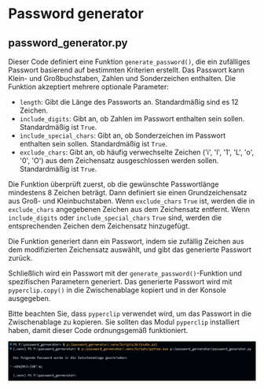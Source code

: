 # Password generator

## password_generator.py

Dieser Code definiert eine Funktion `generate_password()`, die ein zufälliges Passwort basierend auf bestimmten Kriterien erstellt. Das Passwort kann Klein- und Großbuchstaben, Zahlen und Sonderzeichen enthalten. Die Funktion akzeptiert mehrere optionale Parameter:

- `length`: Gibt die Länge des Passworts an. Standardmäßig sind es 12 Zeichen.
- `include_digits`: Gibt an, ob Zahlen im Passwort enthalten sein sollen. Standardmäßig ist `True`.
- `include_special_chars`: Gibt an, ob Sonderzeichen im Passwort enthalten sein sollen. Standardmäßig ist `True`.
- `exclude_chars`: Gibt an, ob häufig verwechselte Zeichen ('i', 'l', '1', 'L', 'o', '0', 'O') aus dem Zeichensatz ausgeschlossen werden sollen. Standardmäßig ist `True`.

Die Funktion überprüft zuerst, ob die gewünschte Passwortlänge mindestens 8 Zeichen beträgt. Dann definiert sie einen Grundzeichensatz aus Groß- und Kleinbuchstaben. Wenn `exclude_chars` `True` ist, werden die in `exclude_chars` angegebenen Zeichen aus dem Zeichensatz entfernt. Wenn `include_digits` oder `include_special_chars` `True` sind, werden die entsprechenden Zeichen dem Zeichensatz hinzugefügt.

Die Funktion generiert dann ein Passwort, indem sie zufällig Zeichen aus dem modifizierten Zeichensatz auswählt, und gibt das generierte Passwort zurück.

Schließlich wird ein Passwort mit der `generate_password()`-Funktion und spezifischen Parametern generiert. Das generierte Passwort wird mit `pyperclip.copy()` in die Zwischenablage kopiert und in der Konsole ausgegeben.

Bitte beachten Sie, dass `pyperclip` verwendet wird, um das Passwort in die Zwischenablage zu kopieren. Sie sollten das Modul `pyperclip` installiert haben, damit dieser Code ordnungsgemäß funktioniert.

<img src="bilder/readme_001.jpg" alt="Alternativer Text">